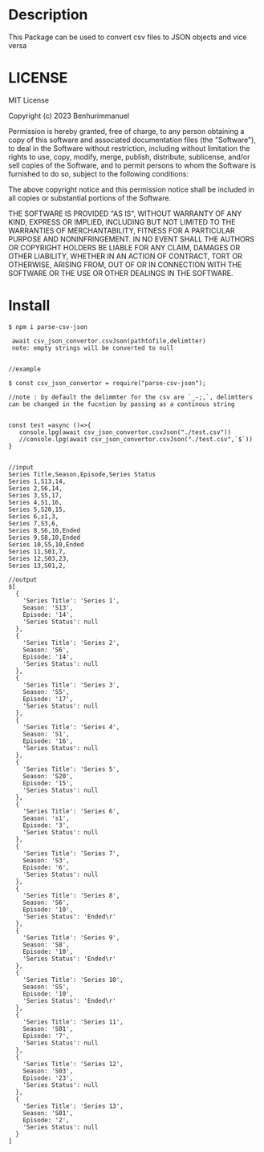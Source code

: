 # Description
 
 This Package can be used to convert csv files to JSON objects and vice versa

# LICENSE 
MIT License

Copyright (c) 2023 Benhurimmanuel

Permission is hereby granted, free of charge, to any person obtaining a copy
of this software and associated documentation files (the "Software"), to deal
in the Software without restriction, including without limitation the rights
to use, copy, modify, merge, publish, distribute, sublicense, and/or sell
copies of the Software, and to permit persons to whom the Software is
furnished to do so, subject to the following conditions:

The above copyright notice and this permission notice shall be included in all
copies or substantial portions of the Software.

THE SOFTWARE IS PROVIDED "AS IS", WITHOUT WARRANTY OF ANY KIND, EXPRESS OR
IMPLIED, INCLUDING BUT NOT LIMITED TO THE WARRANTIES OF MERCHANTABILITY,
FITNESS FOR A PARTICULAR PURPOSE AND NONINFRINGEMENT. IN NO EVENT SHALL THE
AUTHORS OR COPYRIGHT HOLDERS BE LIABLE FOR ANY CLAIM, DAMAGES OR OTHER
LIABILITY, WHETHER IN AN ACTION OF CONTRACT, TORT OR OTHERWISE, ARISING FROM,
OUT OF OR IN CONNECTION WITH THE SOFTWARE OR THE USE OR OTHER DEALINGS IN THE
SOFTWARE.

# Install
```
$ npm i parse-csv-json
```
```
 await csv_json_convertor.csvJson(pathtofile,delimtter)
 note: empty strings will be converted to null 
```

```

//example

$ const csv_json_convertor = require("parse-csv-json");

//note : by default the delimmter for the csv are `_-;,`, delimtters can be changed in the fucntion by passing as a continous string


const test =async ()=>{
   console.lpg(await csv_json_convertor.csvJson("./test.csv"))
   //console.lpg(await csv_json_convertor.csvJson("./test.csv",`$`))
}


//input
Series Title,Season,Episode,Series Status
Series 1,S13,14,
Series 2,S6,14,
Series 3,S5,17,
Series 4,S1,16,
Series 5,S20,15,
Series 6,s1,3,
Series 7,S3,6,
Series 8,S6,10,Ended
Series 9,S8,10,Ended
Series 10,S5,10,Ended
Series 11,S01,7,
Series 12,S03,23,
Series 13,S01,2,

//output
$[
  {
    'Series Title': 'Series 1',
    Season: 'S13',
    Episode: '14',
    'Series Status': null
  },
  {
    'Series Title': 'Series 2',
    Season: 'S6',
    Episode: '14',
    'Series Status': null
  },
  {
    'Series Title': 'Series 3',
    Season: 'S5',
    Episode: '17',
    'Series Status': null
  },
  {
    'Series Title': 'Series 4',
    Season: 'S1',
    Episode: '16',
    'Series Status': null
  },
  {
    'Series Title': 'Series 5',
    Season: 'S20',
    Episode: '15',
    'Series Status': null
  },
  {
    'Series Title': 'Series 6',
    Season: 's1',
    Episode: '3',
    'Series Status': null
  },
  {
    'Series Title': 'Series 7',
    Season: 'S3',
    Episode: '6',
    'Series Status': null
  },
  {
    'Series Title': 'Series 8',
    Season: 'S6',
    Episode: '10',
    'Series Status': 'Ended\r'
  },
  {
    'Series Title': 'Series 9',
    Season: 'S8',
    Episode: '10',
    'Series Status': 'Ended\r'
  },
  {
    'Series Title': 'Series 10',
    Season: 'S5',
    Episode: '10',
    'Series Status': 'Ended\r'
  },
  {
    'Series Title': 'Series 11',
    Season: 'S01',
    Episode: '7',
    'Series Status': null
  },
  {
    'Series Title': 'Series 12',
    Season: 'S03',
    Episode: '23',
    'Series Status': null
  },
  {
    'Series Title': 'Series 13',
    Season: 'S01',
    Episode: '2',
    'Series Status': null
  }
]
```

